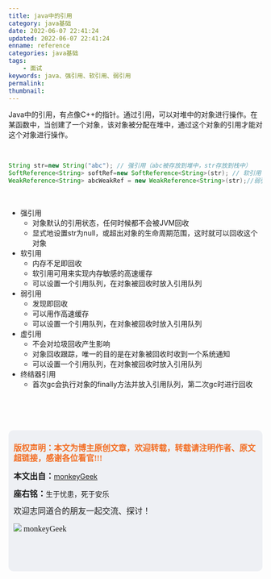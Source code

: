 ```yaml
---
title: java中的引用
category: java基础
date: 2022-06-07 22:41:24
updated: 2022-06-07 22:41:24
enname: reference
categories: java基础
tags:
	- 面试
keywords: java、强引用、软引用、弱引用
permalink:
thumbnail:
---
```


Java中的引用，有点像C++的指针。通过引用，可以对堆中的对象进行操作。在某函数中，当创建了一个对象，该对象被分配在堆中，通过这个对象的引用才能对这个对象进行操作。<!--more-->

</br>

```java
String str=new String("abc"); // 强引用（abc被存放到堆中，str存放到栈中）
SoftReference<String> softRef=new SoftReference<String>(str); // 软引用
WeakReference<String> abcWeakRef = new WeakReference<String>(str);//弱引用
```

</br>

- 强引用
    - 对象默认的引用状态，任何时候都不会被JVM回收
    - 显式地设置str为null，或超出对象的生命周期范围，这时就可以回收这个对象
- 软引用
    - 内存不足即回收
    - 软引用可用来实现内存敏感的高速缓存
    - 可以设置一个引用队列，在对象被回收时放入引用队列
- 弱引用
    - 发现即回收
    - 可以用作高速缓存
    - 可以设置一个引用队列，在对象被回收时放入引用队列
- 虚引用
    - 不会对垃圾回收产生影响
    - 对象回收跟踪，唯一的目的是在对象被回收时收到一个系统通知
    - 可以设置一个引用队列，在对象被回收时放入引用队列
- 终结器引用
    - 首次gc会执行对象的finally方法并放入引用队列，第二次gc时进行回收

</br>

</br>

</br>

</br>

<script>
var _hmt = _hmt || [];
(function() {
  var hm = document.createElement("script");
  hm.src = "https://hm.baidu.com/hm.js?2f798e6b269c8a40f12bef25d7f1876d";
  var s = document.getElementsByTagName("script")[0]; 
  s.parentNode.insertBefore(hm, s);
})();
</script>

<div style="height:260px; background-color:rgb(238,240,244); padding:10px;border-radius:10px;">
    <p style="color:#f36c21;font:bold 16px/20px 'kaiTi';">
      版权声明：本文为博主原创文章，欢迎转载，转载请注明作者、原文超链接，感谢各位看官!!!
    </p>
    <p>
      <span style="font:bold 16px/20px 'kaiTi';">本文出自：</span><a href="https://monkeyGeek369.github.io">monkeyGeek</a> 
    </p>
    <p>
      <span style="font:bold 16px/20px 'kaiTi';">座右铭：</span><span>生于忧患，死于安乐</span> 
    </p>
    <p>
      <span style="font:16px/20px 'kaiTi';">欢迎志同道合的朋友一起交流、探讨！</span> 
    </p>
    <img style="height:auto; width:auto;flot:left;" src="../../../../image/monkey64.png" /><span style="font:16px/20px 'kaiTi';flot:left;">   monkeyGeek</span>


